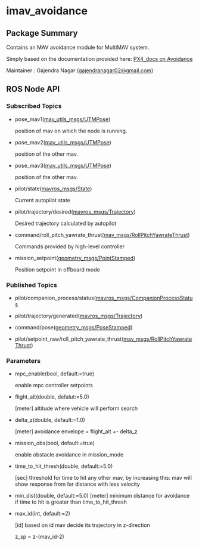 # imav_avoidance

## Package Summary

Contains an MAV avoidance module for MultiMAV system.

Simply based on the documentation provided here: [PX4_docs on Avoidance](https://docs.px4.io/v1.9.0/en/computer_vision/obstacle_avoidance.html)

Maintainer : Gajendra Nagar (gajendranagar02@gmail.com)

## ROS Node API

### Subscribed Topics
* pose_mav1([mav_utils_msgs/UTMPose](https://github.com/gajena/mav_utils_ariitk/blob/master/mav_utils_msgs/msg/UTMPose.msg))

    position of mav on which the node is running.

* pose_mav2([mav_utils_msgs/UTMPose](https://github.com/gajena/mav_utils_ariitk/blob/master/mav_utils_msgs/msg/UTMPose.msg))

    position of the other mav.

* pose_mav3([mav_utils_msgs/UTMPose](https://github.com/gajena/mav_utils_ariitk/blob/master/mav_utils_msgs/msg/UTMPose.msg))

    position of the other mav.

* pilot/state([mavros_msgs/State](http://docs.ros.org/jade/api/mavros_msgs/html/msg/State.html))
    
    Current autopilot state

* pilot/trajectory/desired([mavros_msgs/Trajectory](http://docs.ros.org/melodic/api/mavros_msgs/html/msg/Trajectory.html))

    Desired trajectory calculated by autopilot

* command/roll_pitch_yawrate_thrust([mav_msgs/RollPitchYawrateThrust](http://docs.ros.org/indigo/api/mav_msgs/html/msg/RollPitchYawrateThrust.html))

    Commands provided by high-level controller

* mission_setpoint([geometry_msgs/PointStamped](http://docs.ros.org/melodic/api/geometry_msgs/html/msg/PointStamped.html))

    Position setpoint in offboard mode

### Published Topics

* pilot/companion_process/status([mavros_msgs/CompanionProcessStatus](http://docs.ros.org/api/mavros_msgs/html/msg/CompanionProcessStatus.html)

* pilot/trajectory/generated([mavros_msgs/Trajectory](http://docs.ros.org/melodic/api/mavros_msgs/html/msg/Trajectory.html))

* command/pose([geometry_msgs/PoseStamped](http://docs.ros.org/melodic/api/geometry_msgs/html/msg/PoseStamped.html))

* pilot/setpoint_raw/roll_pitch_yawrate_thrust([mav_msgs/RollPitchYawrateThrust](http://docs.ros.org/indigo/api/mav_msgs/html/msg/RollPitchYawrateThrust.html))


### Parameters

* mpc_enable(bool, default:=true) 
    
    enable mpc controller setpoints

* flight_alt(double, defalut:=5.0)
    
    [meter] altitude where vehicle will perform search

* delta_z(double, default:=1.0)

    [meter] avoidance envelope = flight_alt +- delta_z
* mission_obs(bool, default:=true)
    
    enable obstacle avoidance in mission_mode

* time_to_hit_thresh(double, default:=5.0)

    [sec] threshold for time to hit any other mav, by increasing this: mav will show response from far distance with less velocity

* min_dist(double, default:=5.0)
    [meter] minimum distance for avoidance if time to hit is greater than time_to_hit_thresh

* mav_id(int, default:=2)
    
    [id] based on id mav decide its trajectory in z-direction
    
    z_sp = z-(mav_id-2)

